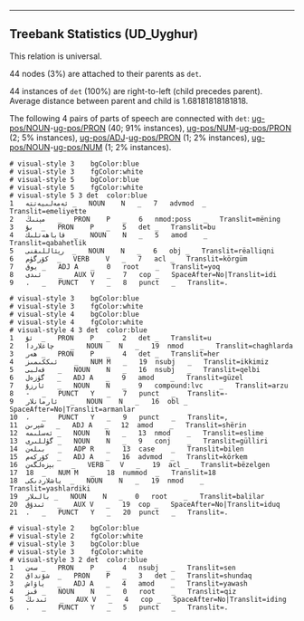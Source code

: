 

--------------------------------------------------------------------------------

## Treebank Statistics (UD_Uyghur)

This relation is universal.

44 nodes (3%) are attached to their parents as `det`.

44 instances of `det` (100%) are right-to-left (child precedes parent).
Average distance between parent and child is 1.68181818181818.

The following 4 pairs of parts of speech are connected with `det`: [ug-pos/NOUN]()-[ug-pos/PRON]() (40; 91% instances), [ug-pos/NUM]()-[ug-pos/PRON]() (2; 5% instances), [ug-pos/ADJ]()-[ug-pos/PRON]() (1; 2% instances), [ug-pos/NOUN]()-[ug-pos/NUM]() (1; 2% instances).


~~~ conllu
# visual-style 3	bgColor:blue
# visual-style 3	fgColor:white
# visual-style 5	bgColor:blue
# visual-style 5	fgColor:white
# visual-style 5 3 det	color:blue
1	ئەمەلىيەتتە	_	NOUN	N	_	7	advmod	_	Translit=emeliyette
2	مېنىڭ	_	PRON	P	_	6	nmod:poss	_	Translit=mëning
3	بۇ	_	PRON	P	_	5	det	_	Translit=bu
4	قاباھەتلىك	_	NOUN	N	_	5	amod	_	Translit=qabahetlik
5	رېئاللىقنى	_	NOUN	N	_	6	obj	_	Translit=rëalliqni
6	كۆرگۈم	_	VERB	V	_	7	acl	_	Translit=körgüm
7	يوق	_	ADJ	A	_	0	root	_	Translit=yoq
8	ئىدى	_	AUX	V	_	7	cop	_	SpaceAfter=No|Translit=idi
9	.	_	PUNCT	Y	_	8	punct	_	Translit=.

~~~


~~~ conllu
# visual-style 3	bgColor:blue
# visual-style 3	fgColor:white
# visual-style 4	bgColor:blue
# visual-style 4	fgColor:white
# visual-style 4 3 det	color:blue
1	ئۇ	_	PRON	P	_	2	det	_	Translit=u
2	چاغلاردا	_	NOUN	N	_	19	nmod	_	Translit=chaghlarda
3	ھەر	_	PRON	P	_	4	det	_	Translit=her
4	ئىككىمىز	_	NUM	M	_	19	nsubj	_	Translit=ikkimiz
5	قەلبى	_	NOUN	N	_	16	nsubj	_	Translit=qelbi
6	گۈزەل	_	ADJ	A	_	9	amod	_	Translit=güzel
7	ئارزۇ	_	NOUN	N	_	9	compound:lvc	_	Translit=arzu
8	-	_	PUNCT	Y	_	7	punct	_	Translit=-
9	ئارمانلار	_	NOUN	N	_	16	obl	_	SpaceAfter=No|Translit=armanlar
10	،	_	PUNCT	Y	_	9	punct	_	Translit=,
11	شېرىن	_	ADJ	A	_	12	amod	_	Translit=shërin
12	ئەسلىمە	_	NOUN	N	_	13	nmod	_	Translit=eslime
13	گۈللىرى	_	NOUN	N	_	9	conj	_	Translit=gülliri
14	بىلەن	_	ADP	R	_	13	case	_	Translit=bilen
15	كۆركەم	_	ADJ	A	_	16	advmod	_	Translit=körkem
16	بېزەلگەن	_	VERB	V	_	19	acl	_	Translit=bëzelgen
17	18	_	NUM	M	_	18	nummod	_	Translit=18
18	ياشلاردىكى	_	NOUN	N	_	19	nmod	_	Translit=yashlardiki
19	بالىلار	_	NOUN	N	_	0	root	_	Translit=balilar
20	ئىدۇق	_	AUX	V	_	19	cop	_	SpaceAfter=No|Translit=iduq
21	.	_	PUNCT	Y	_	20	punct	_	Translit=.

~~~


~~~ conllu
# visual-style 2	bgColor:blue
# visual-style 2	fgColor:white
# visual-style 3	bgColor:blue
# visual-style 3	fgColor:white
# visual-style 3 2 det	color:blue
1	سەن	_	PRON	P	_	4	nsubj	_	Translit=sen
2	شۇنداق	_	PRON	P	_	3	det	_	Translit=shundaq
3	ياۋاش	_	ADJ	A	_	4	amod	_	Translit=yawash
4	قىز	_	NOUN	N	_	0	root	_	Translit=qiz
5	ئىدىڭ	_	AUX	V	_	4	cop	_	SpaceAfter=No|Translit=iding
6	.	_	PUNCT	Y	_	5	punct	_	Translit=.

~~~


